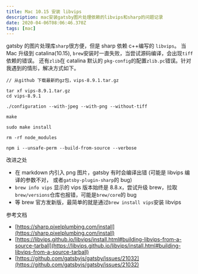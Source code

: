 ```yaml
---
title: Mac 10.15 安装 libvips
description: mac安装gatsby图片处理依赖的libvips和sharp的问题记录
date: 2020-04-06T08:06:46.370Z
tags: [mac]
---
```


gatsby 的图片处理库`sharp`很方便，但是 sharp 依赖 c++编写的 `libvips`。
当 Mac 升级到 catalina(10.15), `brew`安装时一直失败，当尝试源码编译，会出现`tiff`依赖的错误。
还有`zlib`在 catalina 默认的 `pkg-config`的配置`zlib.pc`错误。针对我遇到的情形，解决方式如下。

```
// 从github 下载最新的gz包，vips-8.9.1.tar.gz

tar xf vips-8.9.1.tar.gz
cd vips-8.9.1

./configuration --with-jpeg --with-png --without-tiff

make

sudo make install

rm -rf node_modules

npm i --unsafe-perm --build-from-source --verbose

```

改进之处

- 在 markdown 内引入 png 图片，gatsby 有时会编译出错 (可能是 libvips 编译的参数不对， 或者`gatsby-plugin-sharp`的 bug)
- `brew info vips` 显示的 vips 版本始终是 8.8.x，尝试升级 brew，拉取`brew/versions`仓库也报错，可能是`brew/core`的 bug
- 等 brew 官方发新版，最简单的就是通过`brew install vips`安装 libvips

参考文档

- [https://sharp.pixelplumbing.com/install](https://sharp.pixelplumbing.com/install)
- [https://libvips.github.io/libvips/install.html#building-libvips-from-a-source-tarball](https://libvips.github.io/libvips/install.html#building-libvips-from-a-source-tarball)
- [https://github.com/gatsbyjs/gatsby/issues/21032](https://github.com/gatsbyjs/gatsby/issues/21032)
